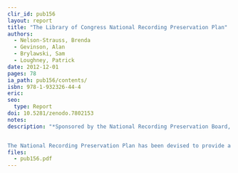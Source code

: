 ```yaml
---
clir_id: pub156
layout: report
title: "The Library of Congress National Recording Preservation Plan"
authors: 
  - Nelson-Strauss, Brenda
  - Gevinson, Alan
  - Brylawski, Sam
  - Loughney, Patrick
date: 2012-12-01
pages: 78
ia_path: pub156/contents/
isbn: 978-1-932326-44-4
eric: 
seo:
  type: Report
doi: 10.5281/zenodo.7802153
notes: 
description: "*Sponsored by the National Recording Preservation Board, Library of Congress. This plan was written by Brenda Nelson-Strauss, Alan Gevinson, and Sam Brylawski, under the direction of Patrick Loughney.*


The National Recording Preservation Plan has been devised to provide a blueprint to “implement a comprehensive national sound recording preservation program,” as mandated in the National Recording Preservation Act of 2000. Congress specified that the program established by the Librarian of Congress under this legislation “shall … increase accessibility of sound recordings for educational purposes.” Preserved recordings can benefit the public only if they are made available for listening. Technological, institutional, and legal impediments to broadened access create daunting challenges for the national preservation effort. This plan identifies the audio field’s most important preservation and access problems and offers recommendations for surmounting them."
files:
  - pub156.pdf
---
```


